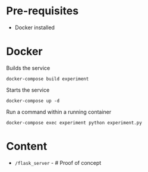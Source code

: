 # Pre-requisites

- Docker installed

# Docker

Builds the service

`docker-compose build experiment`

Starts the service

`docker-compose up -d`

Run a command within a running container

`docker-compose exec experiment python experiment.py`


# Content

- `/flask_server` - # Proof of concept
